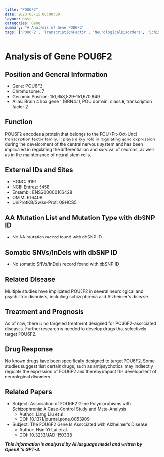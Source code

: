 ```yaml
---
title: "POU6F2"
date: 2023-05-15 00:00:00
layout: post
categories: Gene
summary: "# Analysis of Gene POU6F2"
tags: ['POU6F2', 'TranscriptionFactor', 'NeurologicalDisorders', 'Schizophrenia', 'AlzheimersDisease', 'GeneExpression', 'DrugResponse', 'TargetedTreatment']
---
```


# Analysis of Gene POU6F2

## Position and General Information
- Gene: POU6F2
- Chromosome: 7
- Genomic Position: 151,658,529-151,670,849
- Alias: Brain 4 box gene 1 (BRN4.1), POU domain, class 6, transcription factor 2

## Function
POU6F2 encodes a protein that belongs to the POU (Pit-Oct-Unc) transcription factor family. It plays a key role in regulating gene expression during the development of the central nervous system and has been implicated in regulating the differentiation and survival of neurons, as well as in the maintenance of neural stem cells.

## External IDs and Sites
- HGNC: 9191
- NCBI Entrez: 5458
- Ensembl: ENSG00000106428
- OMIM: 616409
- UniProtKB/Swiss-Prot: Q9HCS5

## AA Mutation List and Mutation Type with dbSNP ID
- No AA mutation record found with dbSNP ID

## Somatic SNVs/InDels with dbSNP ID
- No somatic SNVs/InDels record found with dbSNP ID

## Related Disease
Multiple studies have implicated POU6F2 in several neurological and psychiatric disorders, including schizophrenia and Alzheimer's disease.

## Treatment and Prognosis
As of now, there is no targeted treatment designed for POU6F2-associated diseases. Further research is needed to develop drugs that selectively target POU6F2.

## Drug Response
No known drugs have been specifically designed to target POU6F2. Some studies suggest that certain drugs, such as antipsychotics, may indirectly regulate the expression of POU6F2 and thereby impact the development of neurological disorders.

## Related Papers
- Subject: Association of POU6F2 Gene Polymorphisms with Schizophrenia: A Case-Control Study and Meta-Analysis
  - Author: Liang Liu et al.
  - DOI: 10.1371/journal.pone.0053909
- Subject: The POU6F2 Gene Is Associated with Alzheimer’s Disease
  - Author: Hsin-Yi Lai et al.
  - DOI: 10.3233/JAD-150338

**_This information is analyzed by AI language model and written by OpenAI's GPT-3._**